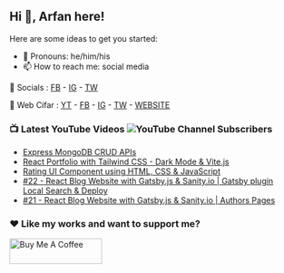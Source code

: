 ## Hi 👋, Arfan here!

Here are some ideas to get you started:

- 🌱 Pronouns: he/him/his
- 📫 How to reach me: social media

🤙 Socials : [FB][fb] - [IG][ig] - [TW][tw]

🏦 Web Cifar : [YT][wyt] - [FB][wcfb] - [IG][wcig] - [TW][wctw] - [WEBSITE][wcwebsite]

### 📺 Latest YouTube Videos ![YouTube Channel Subscribers](https://img.shields.io/youtube/channel/subscribers/UCdxaLo9ALJgXgOUDURRPGiQ?style=social)

<!-- YOUTUBE:START -->
- [Express MongoDB CRUD APIs](https://www.youtube.com/watch?v=jBoAG8yoRlo)
- [React Portfolio with Tailwind CSS - Dark Mode &amp; Vite.js](https://www.youtube.com/watch?v=QTY2fLpQn44)
- [Rating UI Component using HTML, CSS &amp; JavaScript](https://www.youtube.com/watch?v=Oy0LJlFtF-s)
- [#22 - React Blog Website with Gatsby.js &amp; Sanity.io | Gatsby plugin Local Search &amp; Deploy](https://www.youtube.com/watch?v=i4W-NfXafAA)
- [#21 - React Blog Website with Gatsby.js &amp; Sanity.io | Authors Pages](https://www.youtube.com/watch?v=G9DsCNIS7uc)
<!-- YOUTUBE:END -->

### ♥ Like my works and want to support me?
<a href="https://www.buymeacoffee.com/shaifarfan08" target="_blank"><img src="https://cdn.buymeacoffee.com/buttons/v2/default-blue.png" alt="Buy Me A Coffee" style="height: 45px !important;width: 162.75px !important;" ></a>


[fb]: http://facebook.com/fb.shaifarfan08
[ig]: http://instagram.com/shaifarfan08
[tw]: http://twitter.com/shaifarfan08
[wcfb]: http://facebook.com/webcifar
[wcig]: http://instagram.com/web_cifar
[wctw]: http://twitter.com/webcifar
[wcwebsite]: http://webcifar.com
[wyt]: https://www.youtube.com/channel/UCdxaLo9ALJgXgOUDURRPGiQ
